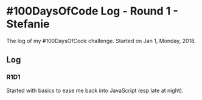 # #100DaysOfCode Log - Round 1 - Stefanie

The log of my #100DaysOfCode challenge. Started on Jan 1, Monday, 2018.

## Log

### R1D1 
Started with basics to ease me back into JavaScript (esp late at night).

<!-- ### R1D2 -->
